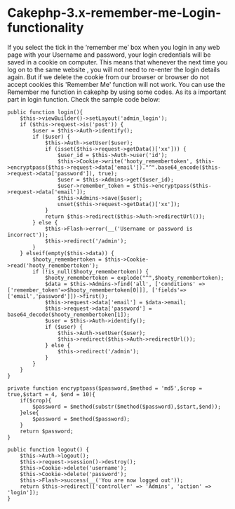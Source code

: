 # Cakephp-3.x-remember-me-Login-functionality

If you select the tick in the ‘remember me’ box when you login in any web page with your Username and password, your login credentials will be saved in a cookie on computer. This means that whenever the next time you log on to the same website , you will not need to re-enter the login details again. But if we delete the cookie from our browser or browser do not accept cookies this 'Remember Me' function will not work. You can use the Remember me function in cakephp by using some codes. As its a important part in login function. Check the sample code below:


	public function login(){
		$this->viewBuilder()->setLayout('admin_login');
		if ($this->request->is('post')) {			
			$user = $this->Auth->identify();
			if ($user) {
				$this->Auth->setUser($user);				
				if (isset($this->request->getData()['xx'])) {					
					$user_id = $this->Auth->user('id');										
					$this->Cookie->write('hooty_remembertoken', $this->encryptpass($this->request->data['email'])."^".base64_encode($this->request->data['password']), true);					
					$user = $this->Admins->get($user_id);
					$user->remember_token = $this->encryptpass($this->request->data['email']);
					$this->Admins->save($user);													
				    unset($this->request->getData()['xx']);
				}				
				return $this->redirect($this->Auth->redirectUrl());
			} else {
			    $this->Flash->error(__('Username or password is incorrect'));
				$this->redirect('/admin');
			}
		} elseif(empty($this->data)) {			
			$hooty_remembertoken = $this->Cookie->read('hooty_remembertoken');			
			if (!is_null($hooty_remembertoken)) {
				$hooty_remembertoken = explode("^",$hooty_remembertoken);							
				$data = $this->Admins->find('all', ['conditions' => ['remember_token'=>$hooty_remembertoken[0]]], ['fields'=>['email','password']])->first();			
				$this->request->data['email'] = $data->email;
				$this->request->data['password'] = base64_decode($hooty_remembertoken[1]);		
				$user = $this->Auth->identify();
				if ($user) {
					$this->Auth->setUser($user);
					$this->redirect($this->Auth->redirectUrl());					
				} else {												
					$this->redirect('/admin');
				}
			}
		}
	}
	
	private function encryptpass($password,$method = 'md5',$crop = true,$start = 4, $end = 10){
		if($crop){
			$password = $method(substr($method($password),$start,$end));
		}else{
			$password = $method($password);
		}
		return $password;
	}
	
    public function logout() {
        $this->Auth->logout();
        $this->request->session()->destroy();
        $this->Cookie->delete('username');
        $this->Cookie->delete('password');
        $this->Flash->success(__('You are now logged out'));
        return $this->redirect(['controller' => 'Admins', 'action' => 'login']);
    }
